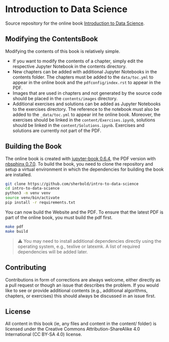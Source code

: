 # Introduction to Data Science

Source repository for the online book [Introduction to Data Science](https://sherbold.github.io/intro-to-data-science/). 

## Modifying the ContentsBook

Modifying the contents of this book is relatively simple. 

- If you want to modify the contents of a chapter, simply edit the respective Jupyter Notebook in the contents directory.
- New chapters can be added with additional Jupyter Notebooks in the contents folder. The chapters must be added to the `data/toc.yml` to appear in the online book and the `pdfconfig/index.rst` to appear in the PDF.
- Images that are used in chapters and not generated by the source code should be placed in the `contents/images` directory. 
- Additional exercises and solutions can be added as Jupyter Notebooks to the exercises directory. The reference to the notebook must also be added to the `_data/toc.yml` to appear int he online book. Moreover, the exercises should be linked in the `content/Exercises.ipynb`, solutions should be linked in the `content/Solutions.ipynb`. Exercises and solutions are currently not part of the PDF.

## Building the Book

The online book is created with [jupyter-book 0.6.4](https://legacy.jupyterbook.org/intro), the PDF version with [nbsphinx 0.7.0](https://nbsphinx.readthedocs.io/en/0.7.0/). To build the book, you need to clone the repository and setup a virtual environment in which the dependencies for building the book are installed. 

```sh
git clone https://github.com/sherbold/intro-to-data-science
cd intro-to-data-science
python3 -m venv venv
source venv/bin/activate
pip install -r requirements.txt
```

You can now build the Website and the PDF. To ensure that the latest PDF is part of the online book, you must build the pdf first. 

```sh
make pdf
make build
```

> :warning: You may need to install additional dependencies directly using the operating system, e.g., texlive or latexmk. A list of required dependencies will be added later. 

## Contributing

Contributions in form of corrections are always welcome, either directly as a pull request or though an issue that describes the problem. If you would like to see or provide additional contents (e.g., additional algorithms, chapters, or exercises) this should always be discussed in an issue first.

## License

All content in this book (ie, any files and content in the content/ folder) is licensed under the Creative Commons Attribution-ShareAlike 4.0 International (CC BY-SA 4.0) license.